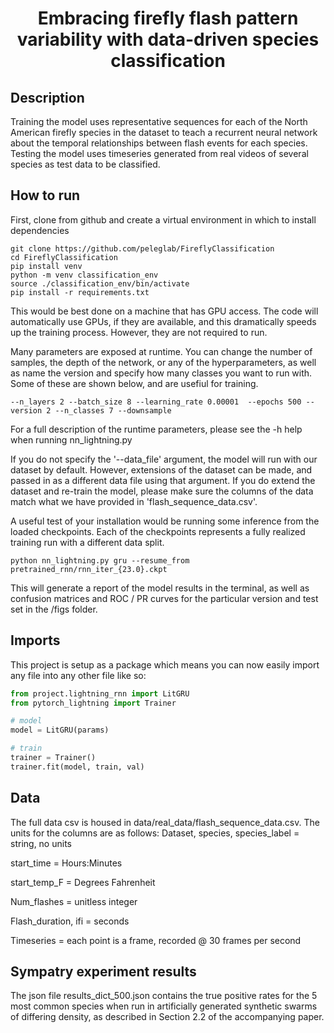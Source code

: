 

<div align="center">    
 
# Embracing firefly flash pattern variability with data-driven species classification     
</div>
 
## Description   
Training the model uses representative sequences for each of the North American firefly species in the dataset to teach a recurrent neural network about the temporal relationships between flash events for each species. Testing the model uses timeseries generated from real videos of several species as test data to be classified. 

## How to run   
First, clone from github and create a virtual environment in which to install dependencies   
```
git clone https://github.com/peleglab/FireflyClassification
cd FireflyClassification
pip install venv
python -m venv classification_env
source ./classification_env/bin/activate 
pip install -r requirements.txt
 ```   
This would be best done on a machine that has GPU access. The code will automatically use GPUs, if they are available, and this dramatically speeds up the training process. However, they are not required to run.

Many parameters are exposed at runtime. You can change the number of samples, the depth of the network, or any of the hyperparameters, as well as name the version and specify how many classes you want to run with. Some of these are shown below, and are usefiul for training.
```
--n_layers 2 --batch_size 8 --learning_rate 0.00001  --epochs 500 --version 2 --n_classes 7 --downsample
```
For a full description of the runtime parameters, please see the -h help when running nn_lightning.py

If you do not specify the '--data_file' argument, the model will run with our dataset by default. However, extensions of the dataset can be made, and passed in as a different data file using that argument. If you do extend the dataset and re-train the model, please make sure the columns of the data match what we have provided in 'flash_sequence_data.csv'.

A useful test of your installation would be running some inference from the loaded checkpoints. Each of the checkpoints represents a fully realized training run with a different data split. 

```
python nn_lightning.py gru --resume_from pretrained_rnn/rnn_iter_{23.0}.ckpt
```

This will generate a report of the model results in the terminal, as well as confusion matrices and ROC / PR curves for the particular version and test set in the /figs folder.

## Imports
This project is setup as a package which means you can now easily import any file into any other file like so:
```python
from project.lightning_rnn import LitGRU
from pytorch_lightning import Trainer

# model
model = LitGRU(params)

# train
trainer = Trainer()
trainer.fit(model, train, val)

```

## Data
The full data csv is housed in data/real_data/flash_sequence_data.csv. The units for the columns are as follows:
Dataset, species, species_label = string, no units

start_time = Hours:Minutes

start_temp_F = Degrees Fahrenheit

Num_flashes = unitless integer

Flash_duration, ifi = seconds

Timeseries = each point is a frame, recorded @ 30 frames per second

## Sympatry experiment results
The json file results_dict_500.json contains the true positive rates for the 5 most common species when run in artificially generated synthetic swarms of differing density, as described in Section 2.2 of the accompanying paper. 
